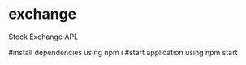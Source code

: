 # exchange
Stock Exchange API. 

#install dependencies using 
npm i
#start application using
npm start 
